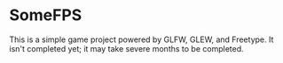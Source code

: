 # SomeFPS
This is a simple game project powered by GLFW, GLEW, and Freetype.
It isn't completed yet; it may take severe months to be completed.
